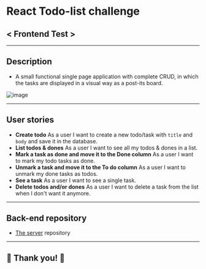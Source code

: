 # React Todo-list challenge
## < Frontend Test >
---
## Description

- A small functional single page application with complete CRUD, in which the tasks are displayed in a visual way as a post-its board.


![image](https://lh3.googleusercontent.com/KSdsDLiLd2LyD87rLacHgkBvJXm2RTmzG88RoeXlN8eWQjs4lBlmY3k4DiH2Nh9cHWB9pDUOpO7G206Cxc2YAaVveFiY3Vc0NZCJz54TZRnW2BINpM0PIrHInfrKuuLb7B9vSceHxwJCs1Id-gpCeDaoC_5PB3TPdGIfDguUqSFmqnoTDCYE-BaXOWyAjMwpOUR1IEzIs6dCiFrD5aHc-XyYVO-yoQQaPBsstrZM73JiKoly1ob-7F7LBb9QrkFTpNco1_7lLd7RVMQtlSseg-lvDM4KVhTafilTvfRxDklYyv70YnQKON9yRndckoerjDp-3DbFF7yICQUmEA_E2qPWRptkVZZIZBevKwzjbhk1Ili-IsKbPPps24-FTLfUE-hQNLn0Fprp_Ai98jhKzv5PBknqPreBmgdPrNE2c13T8Iwn9H1x0IcfdWeexFCLkYj9j03Dm00suNLdKYMSCH_K7l9mwMDs1AjML954ZhUl8ebk4ffiZi56ZGj0Ftg9F-Ln3vELUuJY_nGRX53H-8g0hpB7oLc7cslKolpY7sm3Z9yzo93o9Mn7YuwRilmfa4x5iZXQPo572_uge0NQPM1ZEXbQxaaA7hn0mn02EFXyXGPbr5P6W58_KGAtd9HVGBngh3uUGMxQQJJ5IGslxCOGKoUE535SYYIFLb18gB7d2Njb=w1348-h921-no)

---

## User stories

- **Create todo** As a user I want to create a new todo/task with `title` and `body` and save it in the database.
- **List todos & dones** As a user I want to see all my todos & dones in a list.
- **Mark a task as done and move it to the Done column** As a user I want to mark my todo tasks as done.
- **Unmark a task and move it to the To do column** As a user I want to unmark my done tasks as todos.
- **See a task** As a user I want to see a single task.
- **Delete todos and/or dones** As a user I want to delete a task from the list when I don't want it anymore.
---

## Back-end repository


- [The server](https://github.com/Olga1305/challenge-todo-api) repository

---


## 🤩 Thank you! 🤩
